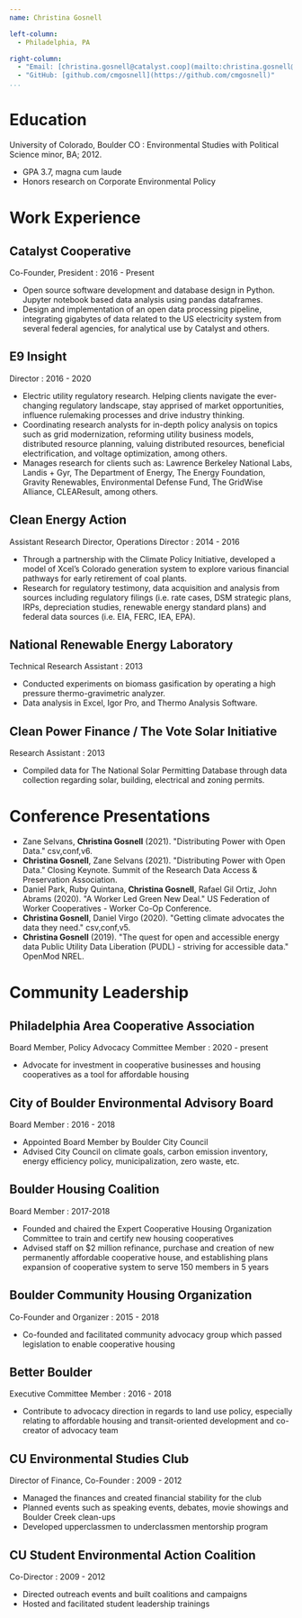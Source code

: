 ```yaml
---
name: Christina Gosnell

left-column:
  - Philadelphia, PA

right-column:
  - "Email: [christina.gosnell@catalyst.coop](mailto:christina.gosnell@catalyst.coop)"
  - "GitHub: [github.com/cmgosnell](https://github.com/cmgosnell)"
...
```


# Education

University of Colorado, Boulder CO
: Environmental Studies with Political Science minor, BA; 2012.

- GPA 3.7, magna cum laude
- Honors research on Corporate Environmental Policy

# Work Experience

## Catalyst Cooperative

Co-Founder, President
: 2016 - Present

- Open source software development and database design in Python. Jupyter notebook based data analysis using pandas dataframes.
- Design and implementation of an open data processing pipeline, integrating gigabytes of data related to the US electricity system from several federal agencies, for analytical use by Catalyst and others.

## E9 Insight

Director
: 2016 - 2020

- Electric utility regulatory research. Helping clients navigate the ever-changing regulatory landscape, stay apprised of market opportunities, influence rulemaking processes and drive industry
thinking.
- Coordinating research analysts for in-depth policy analysis on topics such as grid modernization, reforming utility business models, distributed resource planning, valuing distributed resources,
beneficial electrification, and voltage optimization, among others.
- Manages research for clients such as: Lawrence Berkeley National Labs, Landis + Gyr, The Department of Energy, The Energy Foundation, Gravity Renewables, Environmental Defense Fund, The
GridWise Alliance, CLEAResult, among others.

## Clean Energy Action

Assistant Research Director, Operations Director
: 2014 - 2016

- Through a partnership with the Climate Policy Initiative, developed a model of Xcel’s Colorado generation system to explore various financial pathways for early retirement of coal plants.
- Research for regulatory testimony, data acquisition and analysis from sources including regulatory filings (i.e. rate cases, DSM strategic plans, IRPs, depreciation studies, renewable energy standard plans) and federal data sources (i.e. EIA, FERC, IEA, EPA).

## National Renewable Energy Laboratory

Technical Research Assistant
: 2013

- Conducted experiments on biomass gasification by operating a high pressure thermo-gravimetric analyzer.
- Data analysis in Excel, Igor Pro, and Thermo Analysis Software.

## Clean Power Finance / The Vote Solar Initiative

Research Assistant
: 2013

- Compiled data for The National Solar Permitting Database through data collection regarding solar, building, electrical and zoning permits.

# Conference Presentations

- Zane Selvans, **Christina Gosnell** (2021). "Distributing Power with Open Data." csv,conf,v6.
- **Christina Gosnell**, Zane Selvans (2021). "Distributing Power with Open Data." Closing Keynote. Summit of the Research Data Access & Preservation Association.
- Daniel Park, Ruby Quintana, **Christina Gosnell**, Rafael Gil Ortiz, John
Abrams (2020). "A Worker Led Green New Deal." US Federation of Worker Cooperatives - Worker Co-Op Conference.
- **Christina Gosnell**, Daniel Virgo (2020). "Getting climate advocates the data they need." csv,conf,v5.
- **Christina Gosnell** (2019). "The quest for open and accessible energy data Public Utility Data Liberation (PUDL) - striving for accessible data." OpenMod NREL.

# Community Leadership

## Philadelphia Area Cooperative Association

Board Member, Policy Advocacy Committee Member
: 2020 - present

- Advocate for investment in cooperative businesses and housing cooperatives as a tool for affordable housing

## City of Boulder Environmental Advisory Board

Board Member
: 2016 - 2018

- Appointed Board Member by Boulder City Council
- Advised City Council on climate goals, carbon emission inventory, energy efficiency policy, municipalization, zero waste, etc.

## Boulder Housing Coalition

Board Member
: 2017-2018

- Founded and chaired the Expert Cooperative Housing Organization Committee to train and certify new housing cooperatives
- Advised staff on $2 million refinance, purchase and creation of new permanently affordable cooperative house, and establishing plans expansion of cooperative system to serve 150 members in 5 years

## Boulder Community Housing Organization

Co-Founder and Organizer
: 2015 - 2018

- Co-founded and facilitated community advocacy group which passed legislation to enable cooperative housing

## Better Boulder

Executive Committee Member
: 2016 - 2018

- Contribute to advocacy direction in regards to land use policy, especially relating to affordable housing and transit-oriented development and co-creator of advocacy team

## CU Environmental Studies Club

Director of Finance, Co-Founder
: 2009 - 2012

- Managed the finances and created financial stability for the club
- Planned events such as speaking events, debates, movie showings and Boulder Creek clean-ups
- Developed upperclassmen to underclassmen mentorship program

## CU Student Environmental Action Coalition

Co-Director
: 2009 - 2012

- Directed outreach events and built coalitions and campaigns
- Hosted and facilitated student leadership trainings